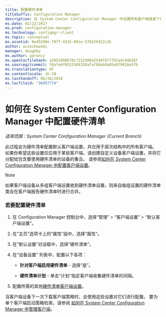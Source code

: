```yaml
---
title: 配置硬件清单
titleSuffix: Configuration Manager
description: 在 System Center Configuration Manager 中设置所有客户端或某个集合的硬件清单。
ms.date: 02/22/2017
ms.prod: configuration-manager
ms.technology: configmgr-client
ms.topic: conceptual
ms.assetid: 0e45290e-f8f7-4335-801e-570225d12c2b
author: aczechowski
manager: dougeby
ms.author: aaroncz
ms.openlocfilehash: a2051088b70c721250842548f877792adc84b38f
ms.sourcegitcommit: 59afe6f05333d4150afaf88ab0a85a979818e3fb
ms.translationtype: HT
ms.contentlocale: zh-CN
ms.lasthandoff: 06/26/2018
ms.locfileid: "36957774"
---
```

# <a name="how-to-configure-hardware-inventory-in-system-center-configuration-manager"></a>如何在 System Center Configuration Manager 中配置硬件清单

*适用范围：System Center Configuration Manager (Current Branch)*

此过程会为硬件清单配置默认客户端设置，并应用于层次结构中的所有客户端。 如果你希望这些设置仅应用于某些客户端，请创建自定义设备客户端设置，并将它分配给包含要使用硬件清单的设备的集合。 请参阅[如何在 System Center Configuration Manager 中配置客户端设置](../../../../core/clients/deploy/configure-client-settings.md)。  

> [!NOTE]  
>  如果客户端设备从多组客户端设置收到硬件清单设置，则来自每组设置的硬件清单类会在客户端报告硬件清单时进行合并。  

### <a name="to-configure-hardware-inventory"></a>若要配置硬件清单  

1.  在 Configuration Manager 控制台中，选择“管理” > “客户端设置” > “默认客户端设置”。  

4.  在“主页”选项卡上的“属性”组中，选择“属性”。  

5.  在“默认设置”对话框中，选择“硬件清单”。  

6.  在“设备设置”  列表中，配置以下各项：  

    -   **针对客户端启用硬件清单** - 选择“是”。  

    -   **硬件清单计划** - 单击“计划”指定客户端收集硬件清单的间隔。  

7.  配置所需的其他[硬件清单客户端设置](../../../../core/clients/deploy/about-client-settings.md#hardware-inventory)。  

当客户端设备下一次下载客户端策略时，会使用这些设置对它们进行配置。 要为单个客户端启动策略检索，请参阅 [如何在 System Center Configuration Manager 中管理客户端](../../../../core/clients/manage/manage-clients.md)。  
